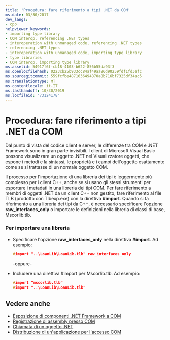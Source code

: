 ```yaml
---
title: 'Procedura: fare riferimento a tipi .NET da COM'
ms.date: 03/30/2017
dev_langs:
- cpp
helpviewer_keywords:
- importing type library
- COM interop, referencing .NET types
- interoperation with unmanaged code, referencing .NET types
- referencing .NET types
- interoperation with unmanaged code, importing type library
- type libraries
- COM interop, importing type library
ms.assetid: 54917f6f-cb18-4103-b622-856b55da93f3
ms.openlocfilehash: 0223cb25b933cc84af49aa86d90259fdf1fd3efc
ms.sourcegitcommit: 559fcfbe4871636494870a8b716bf7325df34ac5
ms.translationtype: MT
ms.contentlocale: it-IT
ms.lasthandoff: 10/30/2019
ms.locfileid: "73124178"
---
```

# <a name="how-to-reference-net-types-from-com"></a>Procedura: fare riferimento a tipi .NET da COM
Dal punto di vista del codice client e server, le differenze tra COM e .NET Framework sono in gran parte invisibili. I client di Microsoft Visual Basic possono visualizzare un oggetto .NET nel Visualizzatore oggetti, che espone i metodi e la sintassi, le proprietà e i campi dell'oggetto esattamente come se si trattasse di un normale oggetto COM.  
  
 Il processo per l'importazione di una libreria dei tipi è leggermente più complesso per i client C++, anche se si usano gli stessi strumenti per esportare i metadati in una libreria dei tipi COM. Per fare riferimento a membri di oggetti .NET da un client C++ non gestito, fare riferimento al file TLB (prodotto con Tlbexp.exe) con la direttiva **#import**. Quando si fa riferimento a una libreria dei tipi da C++, è necessario specificare l'opzione **raw_interfaces_only** o importare le definizioni nella libreria di classi di base, Mscorlib.tlb.  
  
### <a name="to-import-a-library"></a>Per importare una libreria  
  
- Specificare l'opzione **raw_interfaces_only** nella direttiva **#import**. Ad esempio:  
  
    ```cpp  
    #import "..\LoanLib\LoanLib.tlb" raw_interfaces_only  
    ```  
  
     -oppure-  
  
- Includere una direttiva #import per Mscorlib.tlb. Ad esempio:  
  
    ```cpp  
    #import "mscorlib.tlb"  
    #import "..\LoanLib\LoanLib.tlb"  
    ```  
  
## <a name="see-also"></a>Vedere anche

- [Esposizione di componenti .NET Framework a COM](exposing-dotnet-components-to-com.md)
- [Registrazione di assembly presso COM](registering-assemblies-with-com.md)
- [Chiamata di un oggetto .NET](https://docs.microsoft.com/previous-versions/dotnet/netframework-4.0/8hw8h46b(v=vs.100))
- [Distribuzione di un'applicazione per l'accesso COM](https://docs.microsoft.com/previous-versions/dotnet/netframework-4.0/c2850st8(v=vs.100))
